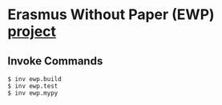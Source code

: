 # Erasmus Without Paper (EWP) [project](https://developers.erasmuswithoutpaper.eu/)

## Invoke Commands

```console
$ inv ewp.build
$ inv ewp.test
$ inv ewp.mypy
```
